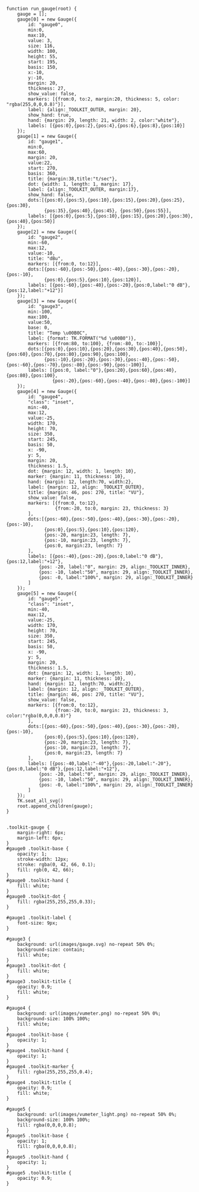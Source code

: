     function run_gauge(root) {
        gauge = [];
        gauge[0] = new Gauge({
            id: "gauge0",
            min:0,
            max:10,
            value: 3,
            size: 116,
            width: 100,
            height: 55,
            start: 195,
            basis: 150,
            x:-10,
            y:-10,
            margin: 20,
            thickness: 27,
            show_value: false,
            markers: [{from:0, to:2, margin:20, thickness: 5, color: "rgba(255,0,0,0.8)"}],
            label: {align:_TOOLKIT_OUTER, margin: 20},
            show_hand: true,
            hand: {margin: 29, length: 21, width: 2, color:"white"},
            labels: [{pos:0},{pos:2},{pos:4},{pos:6},{pos:8},{pos:10}]
        });
        gauge[1] = new Gauge({
            id: "gauge1",
            min:0,
            max:60,
            margin: 20,
            value:22,
            start: 270,
            basis: 360,
            title: {margin:38,title:"t/sec"},
            dot: {width: 1, length: 1, margin: 17},
            label: {align:_TOOLKIT_OUTER, margin:17},
            show_hand: false,
            dots:[{pos:0},{pos:5},{pos:10},{pos:15},{pos:20},{pos:25},{pos:30},
                  {pos:35},{pos:40},{pos:45}, {pos:50},{pos:55}],
            labels: [{pos:0},{pos:5},{pos:10},{pos:15},{pos:20},{pos:30},{pos:40},{pos:50}]
        });
        gauge[2] = new Gauge({
            id: "gauge2",
            min:-60,
            max:12,
            value:-10,
            title: "dBu",
            markers: [{from:0, to:12}],
            dots:[{pos:-60},{pos:-50},{pos:-40},{pos:-30},{pos:-20},{pos:-10},
                  {pos:0},{pos:5},{pos:10},{pos:120}],
            labels: [{pos:-60},{pos:-40},{pos:-20},{pos:0,label:"0 dB"},{pos:12,label:"+12"}]
        });
        gauge[3] = new Gauge({
            id: "gauge3",
            min:-100,
            max:100,
            value:50,
            base: 0,
            title: "Temp \u00B0C",
            label: {format: TK.FORMAT("%d \u00B0")},
            markers: [{from:80, to:100}, {from:-80, to:-100}],
            dots:[{pos:0},{pos:10},{pos:20},{pos:30},{pos:40},{pos:50},{pos:60},{pos:70},{pos:80},{pos:90},{pos:100},
                  {pos:-10},{pos:-20},{pos:-30},{pos:-40},{pos:-50},{pos:-60},{pos:-70},{pos:-80},{pos:-90},{pos:-100}],
            labels: [{pos:0, label:"0"},{pos:20},{pos:60},{pos:40},{pos:80},{pos:100},
                     {pos:-20},{pos:-60},{pos:-40},{pos:-80},{pos:-100}]
        });
        gauge[4] = new Gauge({
            id: "gauge4",
            "class": "inset",
            min:-40,
            max:12,
            value:-25,
            width: 170,
            height: 70,
            size: 350,
            start: 245,
            basis: 50,
            x: -90,
            y: 5,
            margin: 20,
            thickness: 1.5,
            dot: {margin: 12, width: 1, length: 10},
            marker: {margin: 11, thickness: 10},
            hand: {margin: 12, length:70, width:2},
            label: {margin: 12, align: _TOOLKIT_OUTER},
            title: {margin: 46, pos: 270, title: "VU"},
            show_value: false,
            markers: [{from:0, to:12},
                      {from:-20, to:0, margin: 23, thickness: 3}
            ],
            dots:[{pos:-60},{pos:-50},{pos:-40},{pos:-30},{pos:-20},{pos:-10},
                  {pos:0},{pos:5},{pos:10},{pos:120},
                  {pos:-20, margin:23, length: 7},
                  {pos:-10, margin:23, length: 7},
                  {pos:0, margin:23, length: 7}
            ],
            labels: [{pos:-40},{pos:-20},{pos:0,label:"0 dB"},{pos:12,label:"+12"},
                {pos: -20, label:"0", margin: 29, align:_TOOLKIT_INNER},
                {pos: -10, label:"50", margin: 29, align:_TOOLKIT_INNER},
                {pos: -0, label:"100%", margin: 29, align:_TOOLKIT_INNER}
            ]
        });
        gauge[5] = new Gauge({
            id: "gauge5",
            "class": "inset",
            min:-40,
            max:12,
            value:-25,
            width: 170,
            height: 70,
            size: 350,
            start: 245,
            basis: 50,
            x: -90,
            y: 5,
            margin: 20,
            thickness: 1.5,
            dot: {margin: 12, width: 1, length: 10},
            marker: {margin: 11, thickness: 10},
            hand: {margin: 12, length:70, width:2},
            label: {margin: 12, align: _TOOLKIT_OUTER},
            title: {margin: 46, pos: 270, title: "VU"},
            show_value: false,
            markers: [{from:0, to:12},
                      {from:-20, to:0, margin: 23, thickness: 3, color:"rgba(0,0,0,0.8)"}
            ],
            dots:[{pos:-60},{pos:-50},{pos:-40},{pos:-30},{pos:-20},{pos:-10},
                  {pos:0},{pos:5},{pos:10},{pos:120},
                  {pos:-20, margin:23, length: 7},
                  {pos:-10, margin:23, length: 7},
                  {pos:0, margin:23, length: 7}
            ],
            labels: [{pos:-40,label:"-40"},{pos:-20,label:"-20"},{pos:0,label:"0 dB"},{pos:12,label:"+12"},
                {pos: -20, label:"0", margin: 29, align:_TOOLKIT_INNER},
                {pos: -10, label:"50", margin: 29, align:_TOOLKIT_INNER},
                {pos: -0, label:"100%", margin: 29, align:_TOOLKIT_INNER}
            ]
        });
        TK.seat_all_svg()
        root.append_children(gauge);
    }
<pre class='css prettyprint source'><code>
.toolkit-gauge {
    margin-right: 6px;
    margin-left: 6px;
}
#gauge0 .toolkit-base {
    opacity: 1;
    stroke-width: 12px;
    stroke: rgba(0, 42, 66, 0.1);
    fill: rgb(0, 42, 66);
}
#gauge0 .toolkit-hand {
    fill: white;
}
#gauge0 .toolkit-dot {
    fill: rgba(255,255,255,0.33);
}

#gauge1 .toolkit-label {
    font-size: 9px;
}

#gauge3 {
    background: url(images/gauge.svg) no-repeat 50% 0%;
    background-size: contain;
    fill: white;
}
#gauge3 .toolkit-dot {
    fill: white;
}
#gauge3 .toolkit-title {
    opacity: 0.9;
    fill: white;
}

#gauge4 {
    background: url(images/vumeter.png) no-repeat 50% 0%;
    background-size: 100% 100%;
    fill: white;
}
#gauge4 .toolkit-base {
    opacity: 1;
}
#gauge4 .toolkit-hand {
    opacity: 1;
}
#gauge4 .toolkit-marker {
    fill: rgba(255,255,255,0.4);
}
#gauge4 .toolkit-title {
    opacity: 0.9;
    fill: white;
}

#gauge5 {
    background: url(images/vumeter_light.png) no-repeat 50% 0%;
    background-size: 100% 100%;
    fill: rgba(0,0,0,0.8);
}
#gauge5 .toolkit-base {
    opacity: 1;
    fill: rgba(0,0,0,0.8);
}
#gauge5 .toolkit-hand {
    opacity: 1;
}
#gauge5 .toolkit-title {
    opacity: 0.9;
}
</code></pre>
<script> prepare_example(); </script>
